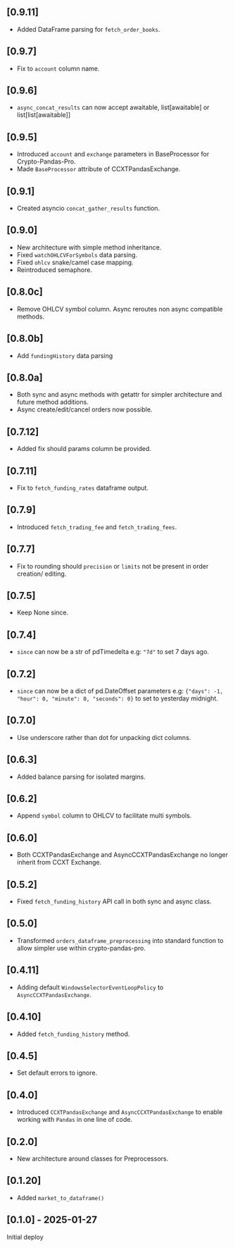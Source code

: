 ## [0.9.11]
* Added DataFrame parsing for `fetch_order_books`.

## [0.9.7]
* Fix to `account` column name.

## [0.9.6]
* `async_concat_results` can now accept awaitable, list[awaitable] or list[list[awaitable]]

## [0.9.5]
* Introduced `account` and `exchange` parameters in BaseProcessor for Crypto-Pandas-Pro.
* Made `BaseProcessor` attribute of CCXTPandasExchange.

## [0.9.1]
* Created asyncio `concat_gather_results` function.

## [0.9.0]
* New architecture with simple method inheritance.
* Fixed `watchOHLCVForSymbols` data parsing.
* Fixed `ohlcv` snake/camel case mapping.
* Reintroduced semaphore.

## [0.8.0c]
* Remove OHLCV symbol column. Async reroutes non async compatible methods.

## [0.8.0b]
* Add `fundingHistory` data parsing

## [0.8.0a]
* Both sync and async methods with getattr for simpler architecture and future method additions.
* Async create/edit/cancel orders now possible.

## [0.7.12]
* Added fix should params column be provided.

## [0.7.11]
* Fix to `fetch_funding_rates` dataframe output.

## [0.7.9]
* Introduced `fetch_trading_fee` and `fetch_trading_fees`.

## [0.7.7]
* Fix to rounding should `precision` or `limits` not be present in order creation/ editing.

## [0.7.5]
* Keep None since.

## [0.7.4]
* `since` can now be a str of pdTimedelta
e.g: `"7d"` to set 7 days ago.

## [0.7.2]
* `since` can now be a dict of pd.DateOffset parameters
e.g: `{"days": -1, "hour": 0, "minute": 0, "seconds": 0}` to set  to yesterday midnight.

## [0.7.0]
* Use underscore rather than dot for unpacking dict columns.

## [0.6.3]
* Added balance parsing for isolated margins.

## [0.6.2]
* Append `symbol` column to OHLCV to facilitate multi symbols.

## [0.6.0]
* Both CCXTPandasExchange and AsyncCCXTPandasExchange no longer inherit from CCXT Exchange.

## [0.5.2]
* Fixed `fetch_funding_history` API call in both sync and async class.

## [0.5.0]
* Transformed `orders_dataframe_preprocessing` into standard function to allow simpler use within crypto-pandas-pro.

## [0.4.11]
* Adding default `WindowsSelectorEventLoopPolicy` to `AsyncCCXTPandasExchange`.

## [0.4.10]
* Added `fetch_funding_history` method.

## [0.4.5]
* Set default errors to ignore.

## [0.4.0]
* Introduced `CCXTPandasExchange` and `AsyncCCXTPandasExchange` to enable working with
`Pandas` in one line of code.

## [0.2.0]
* New architecture around classes for Preprocessors.

## [0.1.20]
* Added `market_to_dataframe()`

## [0.1.0] - 2025-01-27

Initial deploy
